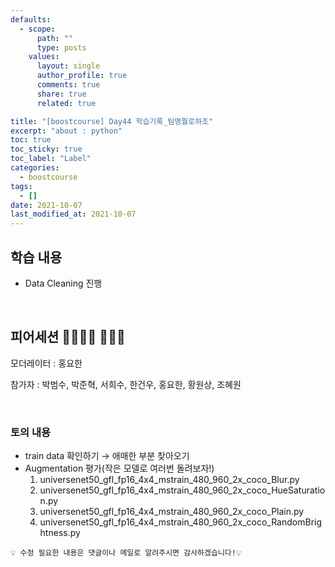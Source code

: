 ```yaml
---
defaults:
  - scope:
      path: ""
      type: posts
    values:
      layout: single
      author_profile: true
      comments: true
      share: true
      related: true

title: "[boostcourse] Day44 학습기록_팀명뭘로하조"
excerpt: "about : python"
toc: true
toc_sticky: true
toc_label: "Label"
categories:
  - boostcourse
tags:
  - []
date: 2021-10-07
last_modified_at: 2021-10-07
---
```


## 학습 내용

- Data Cleaning 진행

<br>

## 피어세션 👨‍👨‍👦‍👦 👨‍👨‍👦

모더레이터 : 홍요한

참가자 : 박범수, 박준혁, 서희수, 한건우, 홍요한, 황원상, 조혜원

<br>

### 토의 내용

- train data 확인하기 → 애매한 부분 찾아오기
- Augmentation 평가(작은 모델로 여러번 돌려보자!)
  1. universenet50_gfl_fp16_4x4_mstrain_480_960_2x_coco_Blur.py
  2. universenet50_gfl_fp16_4x4_mstrain_480_960_2x_coco_HueSaturation.py
  3. universenet50_gfl_fp16_4x4_mstrain_480_960_2x_coco_Plain.py
  4. universenet50_gfl_fp16_4x4_mstrain_480_960_2x_coco_RandomBrightness.py


```
💡 수정 필요한 내용은 댓글이나 메일로 알려주시면 감사하겠습니다!💡 
```
